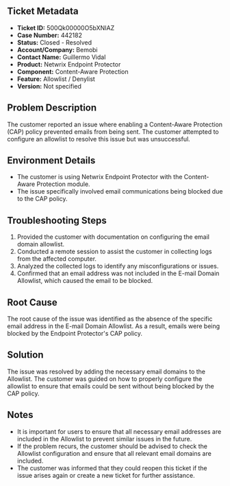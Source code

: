 ## Ticket Metadata
- **Ticket ID:** 500Qk00000O5bXNIAZ
- **Case Number:** 442182
- **Status:** Closed - Resolved
- **Account/Company:** Bemobi
- **Contact Name:** Guillermo Vidal
- **Product:** Netwrix Endpoint Protector
- **Component:** Content-Aware Protection
- **Feature:** Allowlist / Denylist
- **Version:** Not specified

## Problem Description
The customer reported an issue where enabling a Content-Aware Protection (CAP) policy prevented emails from being sent. The customer attempted to configure an allowlist to resolve this issue but was unsuccessful.

## Environment Details
- The customer is using Netwrix Endpoint Protector with the Content-Aware Protection module.
- The issue specifically involved email communications being blocked due to the CAP policy.

## Troubleshooting Steps
1. Provided the customer with documentation on configuring the email domain allowlist.
2. Conducted a remote session to assist the customer in collecting logs from the affected computer.
3. Analyzed the collected logs to identify any misconfigurations or issues.
4. Confirmed that an email address was not included in the E-mail Domain Allowlist, which caused the email to be blocked.

## Root Cause
The root cause of the issue was identified as the absence of the specific email address in the E-mail Domain Allowlist. As a result, emails were being blocked by the Endpoint Protector's CAP policy.

## Solution
The issue was resolved by adding the necessary email domains to the Allowlist. The customer was guided on how to properly configure the allowlist to ensure that emails could be sent without being blocked by the CAP policy.

## Notes
- It is important for users to ensure that all necessary email addresses are included in the Allowlist to prevent similar issues in the future.
- If the problem recurs, the customer should be advised to check the Allowlist configuration and ensure that all relevant email domains are included.
- The customer was informed that they could reopen this ticket if the issue arises again or create a new ticket for further assistance.